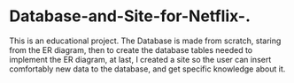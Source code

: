# Database-and-Site-for-Netflix-.
This is an educational project. The Database is made from scratch, staring from the ER diagram, then to create the database tables needed to implement the ER diagram, at last, I created a site so the user can insert comfortably new data to the database, and get specific knowledge about it.
